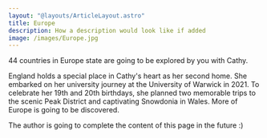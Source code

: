 ```yaml
---
layout: "@layouts/ArticleLayout.astro"
title: Europe
description: How a description would look like if added
image: /images/Europe.jpg
---
```

44 countries in Europe state are going to be explored by you with Cathy.

England holds a special place in Cathy's heart as her second home. She embarked on her university journey at the University of Warwick in 2021. To celebrate her 19th and 20th birthdays, she planned two memorable trips to the scenic Peak District and captivating Snowdonia in Wales. 
More of Europe is going to be discovered.

The author is going to complete the content of this page in the future :)